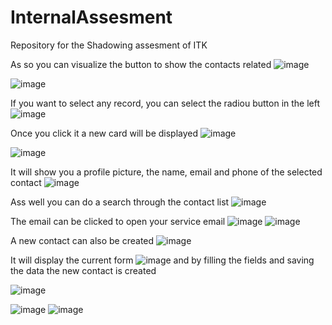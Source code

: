 # InternalAssesment
Repository for the Shadowing assesment of ITK

As so you can visualize the button to show the contacts related
![image](https://user-images.githubusercontent.com/113453096/215995003-c2ebc37f-6877-41a2-bafb-9d99ed1454c0.png)

![image](https://user-images.githubusercontent.com/113453096/215996512-3f8b8107-5fbb-4a7c-a9d5-1865666ea309.png)

If you want to select any record, you can select the radiou button in the left
![image](https://user-images.githubusercontent.com/113453096/215995271-85ec2813-cf27-4e87-91e5-b452ca720d0b.png)

Once you click it a new card will be displayed
![image](https://user-images.githubusercontent.com/113453096/215995401-01ca9d7c-baf1-4e97-ade4-677db8c5d5d7.png)

![image](https://user-images.githubusercontent.com/113453096/215996659-4466c856-1856-4f66-b0ee-9a397a5144de.png)


It will show you a profile picture, the name, email and phone of the selected contact
![image](https://user-images.githubusercontent.com/113453096/215995504-572b8c34-ac8b-4558-8d0c-60bbea3dc422.png)

Ass well you can do a search through the contact list
![image](https://user-images.githubusercontent.com/113453096/215996739-7b235e79-324c-436e-bed6-95cb9065a90e.png)

The email can be clicked to open your service email
![image](https://user-images.githubusercontent.com/113453096/215996909-433e008a-25da-4537-b319-98a1733020bb.png)
![image](https://user-images.githubusercontent.com/113453096/215997032-cd764dc9-34fa-4ce2-9257-6865d4f8b359.png)

A new contact can also be created
![image](https://user-images.githubusercontent.com/113453096/215997251-6568d003-d832-426c-b409-c5baf545c598.png)
 
It will display the current form
![image](https://user-images.githubusercontent.com/113453096/215997367-d3ab3c94-809b-483c-b3b0-475c15e6d058.png)
 and by filling the fields and saving the data the new contact is created
 
 ![image](https://user-images.githubusercontent.com/113453096/215997866-2ccabc02-d936-4591-9003-a659b30f4da9.png)

![image](https://user-images.githubusercontent.com/113453096/215998060-5ac25531-97e4-438e-8c83-bc4a76b8a7c4.png)
![image](https://user-images.githubusercontent.com/113453096/215998128-c129366a-e448-40c7-9c2b-a31f173b716c.png)


 

